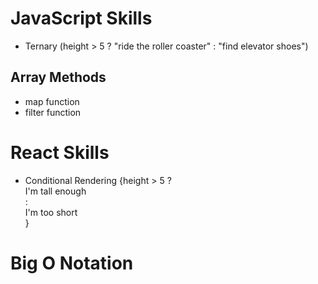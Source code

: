 # JavaScript Skills

- Ternary (height > 5 ? "ride the roller coaster" : "find elevator shoes")

## Array Methods

- map function
- filter function

# React Skills

- Conditional Rendering {height > 5 ? <div>I'm tall enough</div> : <div>I'm too short</div>}

# Big O Notation
